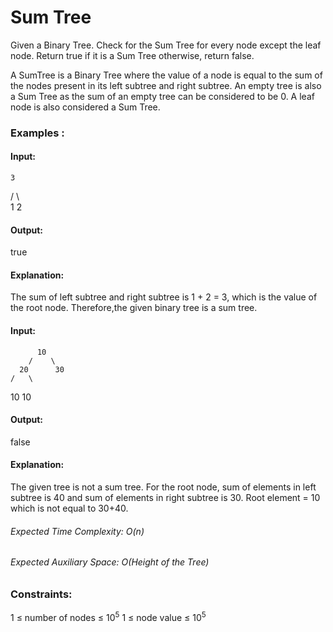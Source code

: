 # Sum Tree
Given a Binary Tree. Check for the Sum Tree for every node except the leaf node. Return true if it is a Sum Tree otherwise, return false.

A SumTree is a Binary Tree where the value of a node is equal to the sum of the nodes present in its left subtree and right subtree. An empty tree is also a Sum Tree as the sum of an empty tree can be considered to be 0. A leaf node is also considered a Sum Tree.

### Examples :
#### Input:
    3
  /   \    
 1     2
#### Output:
true
#### Explanation: 
The sum of left subtree and right subtree is 1 + 2 = 3, which is the value of the root node. Therefore,the given binary tree is a sum tree.

#### Input:
          10
        /    \
      20      30
    /   \ 
   10    10
#### Output:
false
#### Explanation:
The given tree is not a sum tree. For the root node, sum of elements in left subtree is 40 and sum of elements in right subtree is 30. Root element = 10 which is not equal to 30+40.

###### Expected Time Complexity: O(n)
###### Expected Auxiliary Space: O(Height of the Tree)

### Constraints:
1 ≤ number of nodes ≤ $`10^5`$
1 ≤ node value ≤ $`10^5`$

